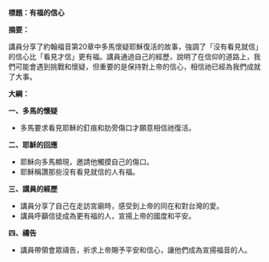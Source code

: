 **標題：有福的信心**

**摘要：**

講員分享了約翰福音第20章中多馬懷疑耶穌復活的故事，強調了「沒有看見就信」的信心比「看見才信」更有福。講員通過自己的經歷，說明了在信仰的道路上，我們可能會遇到挑戰和懷疑，但重要的是保持對上帝的信心，相信祂已經為我們成就了大事。

**大綱：**

**一、多馬的懷疑**
* 多馬要求看見耶穌的釘痕和肋旁傷口才願意相信祂復活。

**二、耶穌的回應**
* 耶穌向多馬顯現，邀請他觸摸自己的傷口。
* 耶穌稱讚那些沒有看見就信的人有福。

**三、講員的經歷**
* 講員分享了自己在走訪宮廟時，感受到上帝的同在和對台灣的愛。
* 講員呼籲信徒成為更有福的人，宣揚上帝的國度和平安。

**四、禱告**
* 講員帶領會眾禱告，祈求上帝賜予平安和信心，讓他們成為宣揚福音的人。